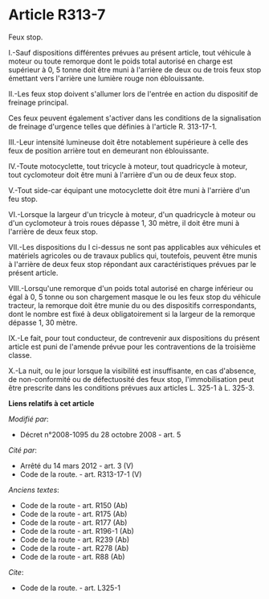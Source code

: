 # Article R313-7

Feux stop.

I.-Sauf dispositions différentes prévues au présent article, tout véhicule à moteur ou toute remorque dont le poids total
autorisé en charge est supérieur à 0, 5 tonne doit être muni à l'arrière de deux ou de trois feux stop émettant vers
l'arrière une lumière rouge non éblouissante. 

II.-Les feux stop doivent s'allumer lors de l'entrée en action du dispositif de freinage principal. 

Ces feux peuvent également s'activer dans les conditions de la signalisation de freinage d'urgence telles que définies à
l'article R. 313-17-1. 

III.-Leur intensité lumineuse doit être notablement supérieure à celle des feux de position arrière tout en demeurant non
éblouissante. 

IV.-Toute motocyclette, tout tricycle à moteur, tout quadricycle à moteur, tout cyclomoteur doit être muni à l'arrière d'un
ou de deux feux stop.

V.-Tout side-car équipant une motocyclette doit être muni à l'arrière d'un feu stop. 

VI.-Lorsque la largeur d'un tricycle à moteur, d'un quadricycle à moteur ou d'un cyclomoteur à trois roues dépasse 1, 30
mètre, il doit être muni à l'arrière de deux feux stop. 

VII.-Les dispositions du I ci-dessus ne sont pas applicables aux véhicules et matériels agricoles ou de travaux publics qui,
toutefois, peuvent être munis à l'arrière de deux feux stop répondant aux caractéristiques prévues par le présent article. 

VIII.-Lorsqu'une remorque d'un poids total autorisé en charge inférieur ou égal à 0, 5 tonne ou son chargement masque le ou
les feux stop du véhicule tracteur, la remorque doit être munie du ou des dispositifs correspondants, dont le nombre est fixé
à deux obligatoirement si la largeur de la remorque dépasse 1, 30 mètre. 

IX.-Le fait, pour tout conducteur, de contrevenir aux dispositions du présent article est puni de l'amende prévue pour les
contraventions de la troisième classe.

X.-La nuit, ou le jour lorsque la visibilité est insuffisante, en cas d'absence, de non-conformité ou de défectuosité des
feux stop, l'immobilisation peut être prescrite dans les conditions prévues aux articles L. 325-1 à L. 325-3.

**Liens relatifs à cet article**

_Modifié par_:

  - Décret n°2008-1095 du 28 octobre 2008 - art. 5

_Cité par_:

  - Arrêté du 14 mars 2012 - art. 3 (V)
  - Code de la route. - art. R313-17-1 (V)

_Anciens textes_:

  - Code de la route - art. R150 (Ab)
  - Code de la route - art. R175 (Ab)
  - Code de la route - art. R177 (Ab)
  - Code de la route - art. R196-1 (Ab)
  - Code de la route - art. R239 (Ab)
  - Code de la route - art. R278 (Ab)
  - Code de la route - art. R88 (Ab)

_Cite_:

  - Code de la route. - art. L325-1
